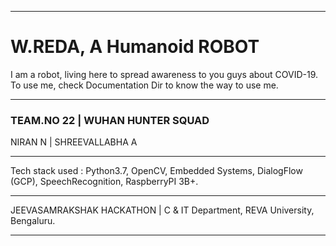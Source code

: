 <hr>
<h1>W.REDA, A Humanoid ROBOT</h1>
<p>I am a robot, living here to spread awareness to you guys about COVID-19. To use me, check Documentation Dir to know the way to use me.</P>
<hr>
<h3>TEAM.NO 22 | WUHAN HUNTER SQUAD</h3>
<h8>NIRAN N   |   SHREEVALLABHA A</h8>
<hr>
<p>Tech stack used : Python3.7, OpenCV, Embedded Systems, DialogFlow (GCP), SpeechRecognition, RaspberryPI 3B+.</p>
<hr>
<h8>JEEVASAMRAKSHAK HACKATHON | C & IT Department, REVA University, Bengaluru.</h8>
<hr>
